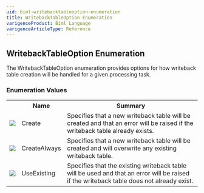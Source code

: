 ```yaml
---
uid: biml-writebacktableoption-enumeration
title: WritebackTableOption Enumeration
varigenceProduct: Biml Language
varigenceArticleType: Reference
---
```


## WritebackTableOption Enumeration<div class="LanguageSummary"><div class ="SummaryItem">The WritebackTableOption enumeration provides options for how writeback table creation will be handled for a given processing task.</div></div><div class="EnumValueGroup">### Enumeration Values<table id="EnumValue" class="MemberList"><tbody><tr><th class="MemberTypeIconColumnHeader">&nbsp;</th><th class="MemberNameColumnHeader">Name</th><th class="MemberSummaryColumnHeader">Summary</th></tr><tr class="cd0"><td align="center" class="MemberTypeIcon"><img src="enumValue.png"></img></td><td class="MemberName">Create</td><td class="MemberSummary"><div class ="SummaryItem">Specifies that a new writeback table will be created and that an error will be raised if the writeback table already exists.</div></td></tr><tr class="cd1"><td align="center" class="MemberTypeIcon"><img src="enumValue.png"></img></td><td class="MemberName">CreateAlways</td><td class="MemberSummary"><div class ="SummaryItem">Specifies that a new writeback table will be created and will overwrite any existing writeback table.</div></td></tr><tr class="cd0"><td align="center" class="MemberTypeIcon"><img src="enumValue.png"></img></td><td class="MemberName">UseExisting</td><td class="MemberSummary"><div class ="SummaryItem">Specifies that the existing writeback table will be used and that an error will be raised if the writeback table does not already exist.</div></td></tr></tbody></table></div>